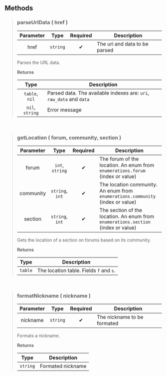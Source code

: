 ## Methods
>### parseUrlData ( href )
>| Parameter | Type | Required | Description |
>| :-: | :-: | :-: | - |
>| href | `string` | ✔ | The uri and data to be parsed |
>
>Parses the URL data.
>
>**Returns**
>
>| Type | Description |
>| :-: | - |
>| `table`, `nil` | Parsed data. The available indexes are: `uri`, `raw_data` and `data` |
>| `nil`, `string` | Error message |
>

 
>### getLocation ( forum, community, section )
>| Parameter | Type | Required | Description |
>| :-: | :-: | :-: | - |
>| forum | `int`, `string` | ✔ | The forum of the location. An enum from `enumerations.forum` (index or value) |
>| community | `string`, `int` | ✔ | The location community. An enum from `enumerations.community` (index or value) |
>| section | `string`, `int` | ✔ | The section of the location. An enum from `enumerations.section` (index or value) |
>
>Gets the location of a section on forums based on its community.
>
>**Returns**
>
>| Type | Description |
>| :-: | - |
>| `table` | The location table. Fields `f` and `s`. |
>

 
>### formatNickname ( nickname )
>| Parameter | Type | Required | Description |
>| :-: | :-: | :-: | - |
>| nickname | `string` | ✔ | The nickname to be formated |
>
>Formats a nickname.
>
>**Returns**
>
>| Type | Description |
>| :-: | - |
>| `string` | Formated nickname |
>
